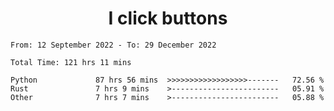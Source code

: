<h1 align="center">
I click buttons
</h1>

<!--START_SECTION:waka-->

```text
From: 12 September 2022 - To: 29 December 2022

Total Time: 121 hrs 11 mins

Python             87 hrs 56 mins  >>>>>>>>>>>>>>>>>>-------   72.56 %
Rust               7 hrs 9 mins    >------------------------   05.91 %
Other              7 hrs 7 mins    >------------------------   05.88 %
```

<!--END_SECTION:waka-->
